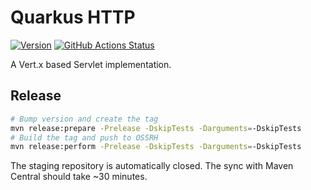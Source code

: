 Quarkus HTTP
============

[![Version](https://img.shields.io/maven-central/v/io.quarkus.http/quarkus-http-core?logo=apache&style=for-the-badge)](https://search.maven.org/artifact/io.quarkus.http/quarkus-http-core)
[![GitHub Actions Status](<https://img.shields.io/github/workflow/status/quarkusio/quarkus-http/Build?logo=GitHub&style=for-the-badge>)](https://github.com/quarkusio/quarkus-http/actions?query=workflow%3A%22Build%22)

A Vert.x based Servlet implementation.

## Release

```bash
# Bump version and create the tag
mvn release:prepare -Prelease -DskipTests -Darguments=-DskipTests
# Build the tag and push to OSSRH
mvn release:perform -Prelease -DskipTests -Darguments=-DskipTests
```

The staging repository is automatically closed. The sync with Maven Central should take ~30 minutes.
